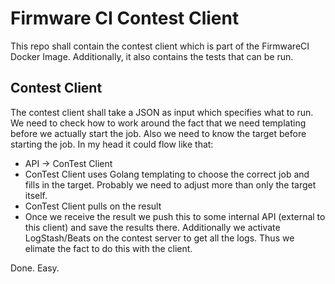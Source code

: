# Firmware CI Contest Client

This repo shall contain the contest client which is part of the FirmwareCI
Docker Image. Additionally, it also contains the tests that can be run.

## Contest Client

The contest client shall take a JSON as input which specifies what to run. We
need to check how to work around the fact that we need templating before we
actually start the job. Also we need to know the target before starting the
job. In my head it could flow like that:

* API -> ConTest Client
* ConTest Client uses Golang templating to choose the correct job and fills in
the target. Probably we need to adjust more than only the target itself.
* ConTest Client pulls on the result
* Once we receive the result we push this to some internal API (external to this
client) and save the results there. Additionally we activate LogStash/Beats on
the contest server to get all the logs. Thus we elimate the fact to do this with
the client.

Done. Easy.

